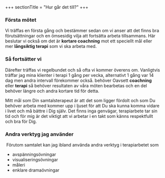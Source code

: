+++
sectionTitle = "Hur går det till?"
+++
### Första mötet 
Vi träffas en första gång och bestämmer sedan om vi anser att det finns bra förutsättningar och en ömsesidig vilja att fortsätta arbeta tillsammans. Här beslutar vi också om det är **kortare coachning** mot ett speciellt mål eller mer **långsiktig terapi** som vi ska arbeta med.

### Så fortsätter vi 
Därefter träffas vi regelbundet och så ofta vi kommer överens om. Vanligtvis träffar jag mina klienter i terapi 1 gång per vecka, alternativt 1 gång var 14 dag men andra intervall förekommer också. behöver Oavsett **coachning** eller **terapi** så behöver resultaten av våra möten bearbetas och en del behöver längre och andra kortare tid för detta.

Mitt mål som Din samtalsterapeut är att det som ligger fördolt och som Du behöver arbeta med kommer upp i ljuset för att Du ska kunna komma vidare i livet och må bättre i Dig själv. Det finns inga genvägar, terapiarbete tar sin tid och för mig är det viktigt att vi arbetar i en takt som känns respektfullt och bra för Dig.

### Andra verktyg jag använder
 Förutom samtalet kan jag ibland använda andra verktyg i terapiarbetet som

  * avspänningsövningar 
  * visualiseringsövningar 
  * måleri 
  * enklare dramaövningar
